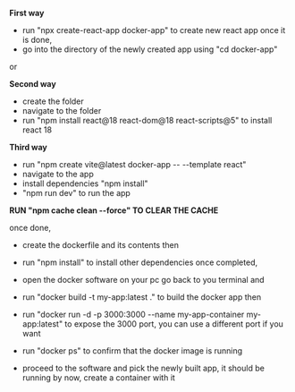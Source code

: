 **First way**
- run "npx create-react-app docker-app" to create new react app
once it is done, 
- go into the directory of the newly created app using "cd docker-app"

or 

**Second way**
- create the folder
- navigate to the folder
- run "npm install react@18 react-dom@18 react-scripts@5" to install react 18

**Third way**
- run "npm create vite@latest docker-app -- --template react"
- navigate to the app
- install dependencies "npm install"
- "npm run dev" to run the app

**RUN "npm cache clean --force" TO CLEAR THE CACHE**

once done, 
- create the dockerfile and its contents
then 
- run "npm install" to install other dependencies
once completed, 
- open the docker software on your pc 
go back to you terminal and 
- run "docker build -t my-app:latest ." to build the docker app
then 
- run "docker run -d -p 3000:3000 --name my-app-container my-app:latest" to expose the 3000 port, you can use a different port if you want
- run "docker ps" to confirm that the docker image is running

- proceed to the software and pick the newly built app, it should be running by now, create a container with it


